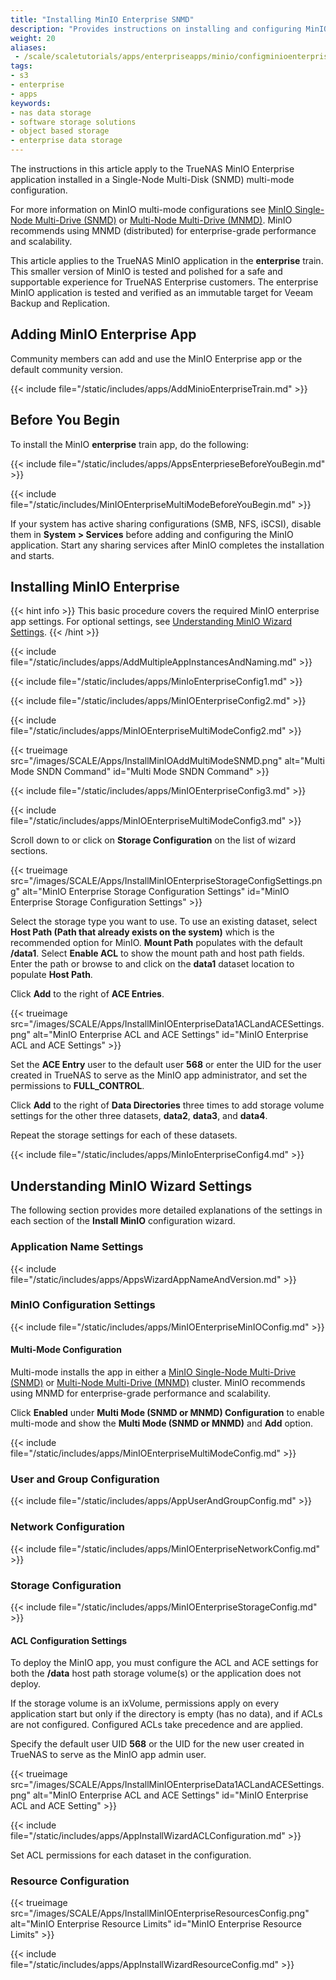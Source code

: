 ```yaml
---
title: "Installing MinIO Enterprise SNMD"
description: "Provides instructions on installing and configuring MinIO Enterprise in a Single-Node Multi-Disk (SNMD) configuration."
weight: 20 
aliases:
 - /scale/scaletutorials/apps/enterpriseapps/minio/configminioenterprisesnmd/
tags:
- s3
- enterprise
- apps
keywords:
- nas data storage
- software storage solutions
- object based storage
- enterprise data storage
---
```



The instructions in this article apply to the TrueNAS MinIO Enterprise application installed in a Single-Node Multi-Disk (SNMD) multi-mode configuration.

For more information on MinIO multi-mode configurations see [MinIO Single-Node Multi-Drive (SNMD)](https://min.io/docs/minio/linux/operations/install-deploy-manage/deploy-minio-single-node-multi-drive.html) or [Multi-Node Multi-Drive (MNMD)](https://min.io/docs/minio/linux/operations/install-deploy-manage/deploy-minio-multi-node-multi-drive.html#minio-mnmd). MinIO recommends using MNMD (distributed) for enterprise-grade performance and scalability.

This article applies to the TrueNAS MinIO application in the **enterprise** train.
This smaller version of MinIO is tested and polished for a safe and supportable experience for TrueNAS Enterprise customers.
The enterprise MinIO application is tested and verified as an immutable target for Veeam Backup and Replication.

## Adding MinIO Enterprise App
Community members can add and use the MinIO Enterprise app or the default community version.

{{< include file="/static/includes/apps/AddMinioEnterpriseTrain.md" >}}

## Before You Begin
To install the MinIO **enterprise** train app, do the following:

{{< include file="/static/includes/apps/AppsEnterprieseBeforeYouBegin.md" >}}
  
{{< include file="/static/includes/MinIOEnterpriseMultiModeBeforeYouBegin.md" >}}

If your system has active sharing configurations (SMB, NFS, iSCSI), disable them in **System > Services** before adding and configuring the MinIO application.
Start any sharing services after MinIO completes the installation and starts.

## Installing MinIO Enterprise

{{< hint info >}}
This basic procedure covers the required MinIO enterprise app settings.
For optional settings, see [Understanding MinIO Wizard Settings](#understanding-minio-wizard-settings).
{{< /hint >}}

{{< include file="/static/includes/apps/AddMultipleAppInstancesAndNaming.md" >}}

{{< include file="/static/includes/apps/MinIoEnterpriseConfig1.md" >}}

{{< include file="/static/includes/apps/MinIOEnterpriseConfig2.md" >}}

{{< include file="/static/includes/apps/MinIOEnterpriseMultiModeConfig2.md" >}}

{{< trueimage src="/images/SCALE/Apps/InstallMinIOAddMultiModeSNMD.png" alt="Multi Mode SNDN Command" id="Multi Mode SNDN Command" >}}

{{< include file="/static/includes/apps/MinIOEnterpriseConfig3.md" >}}

{{< include file="/static/includes/apps/MinIOEnterpriseMultiModeConfig3.md" >}}

Scroll down to or click on **Storage Configuration** on the list of wizard sections.

{{< trueimage src="/images/SCALE/Apps/InstallMinIOEnterpriseStorageConfigSettings.png" alt="MinIO Enterprise Storage Configuration Settings" id="MinIO Enterprise Storage Configuration Settings" >}}

Select the storage type you want to use.
To use an existing dataset, select **Host Path (Path that already exists on the system)** which is the recommended option for MinIO.
**Mount Path** populates with the default **/data1**.
Select **Enable ACL** to show the mount path and host path fields.
Enter the path or browse to and click on the **data1** dataset location to populate **Host Path**.

Click **Add** to the right of **ACE Entries**.

{{< trueimage src="/images/SCALE/Apps/InstallMinIOEnterpriseData1ACLandACESettings.png" alt="MinIO Enterprise ACL and ACE Settings" id="MinIO Enterprise ACL and ACE Settings" >}}

Set the **ACE Entry** user to the default user **568** or enter the UID for the user created in TrueNAS to serve as the MinIO app administrator, and set the permissions to **FULL_CONTROL**.

Click **Add** to the right of **Data Directories** three times to add storage volume settings for the other three datasets, **data2**, **data3**, and **data4**.

Repeat the storage settings for each of these datasets.

{{< include file="/static/includes/apps/MinIoEnterpriseConfig4.md" >}}

## Understanding MinIO Wizard Settings
The following section provides more detailed explanations of the settings in each section of the **Install MinIO** configuration wizard.

### Application Name Settings

{{< include file="/static/includes/apps/AppsWizardAppNameAndVersion.md" >}}

### MinIO Configuration Settings

{{< include file="/static/includes/apps/MinIOEnterpriseMinIOConfig.md" >}}

#### Multi-Mode Configuration
Multi-mode installs the app in either a [MinIO Single-Node Multi-Drive (SNMD)](https://min.io/docs/minio/linux/operations/install-deploy-manage/deploy-minio-single-node-multi-drive.html) or [Multi-Node Multi-Drive (MNMD)](https://min.io/docs/minio/linux/operations/install-deploy-manage/deploy-minio-multi-node-multi-drive.html#minio-mnmd) cluster.
MinIO recommends using MNMD for enterprise-grade performance and scalability.

Click **Enabled** under **Multi Mode (SNMD or MNMD) Configuration** to enable multi-mode and show the **Multi Mode (SNMD or MNMD)** and **Add** option.

{{< include file="/static/includes/apps/MinIOEnterpriseMultiModeConfig.md" >}}

### User and Group Configuration

{{< include file="/static/includes/apps/AppUserAndGroupConfig.md" >}}

### Network Configuration

{{< include file="/static/includes/apps/MinIOEnterpriseNetworkConfig.md" >}}

### Storage Configuration

{{< include file="/static/includes/apps/MinIOEnterpriseStorageConfig.md" >}}

#### ACL Configuration Settings
To deploy the MinIO app, you must configure the ACL and ACE settings for both the **/data** host path storage volume(s) or the application does not deploy.

If the storage volume is an ixVolume, permissions apply on every application start but only if the directory is empty (has no data), and if ACLs are not configured.
Configured ACLs take precedence and are applied.

Specify the default user UID **568** or the UID for the new user created in TrueNAS to serve as the MinIO app admin user.

{{< trueimage src="/images/SCALE/Apps/InstallMinIOEnterpriseData1ACLandACESettings.png" alt="MinIO Enterprise ACL and ACE Settings" id="MinIO Enterprise ACL and ACE Setting" >}}

{{< include file="/static/includes/apps/AppInstallWizardACLConfiguration.md" >}}

Set ACL permissions for each dataset in the configuration.

### Resource Configuration

{{< trueimage src="/images/SCALE/Apps/InstallMinIOEnterpriseResourcesConfig.png" alt="MinIO Enterprise Resource Limits" id="MinIO Enterprise Resource Limits" >}}

{{< include file="/static/includes/apps/AppInstallWizardResourceConfig.md" >}}